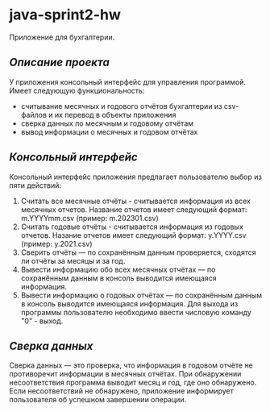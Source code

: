 # java-sprint2-hw
Приложение для бухгалтерии.

## _Описание проекта_
У приложения консольный интерфейс для управления программой.
Имеет следующую функциональность:
* считывание месячных и годового отчётов бухгалтерии из csv-файлов и их перевод в объекты приложения
* сверка данных по месячным и годовому отчётам
* вывод информации о месячных и годовом отчётах

## _Консольный интерфейс_  
Консольный интерфейс приложения предлагает пользователю выбор из пяти действий:
1. Считать все месячные отчёты - считывается информация из всех месячных отчетов. Название отчетов имеет следующий формат: m.YYYYmm.csv (пример: m.202301.csv)
2. Считать годовые отчёты - считывается информация из годовых отчетов. Назание отчетов имеет следующий формат: y.YYYY.csv (пример: y.2021.csv) 
3. Сверить отчёты — по сохранённым данным проверяется, сходятся ли отчёты за месяцы и за год.
4. Вывести информацию обо всех месячных отчётах — по сохранённым данным в консоль выводится имеющаяся информация.
5. Вывести информацию о годовых отчётах — по сохранённым данным в консоль выводится имеющаяся информация.
Для выхода из программы пользователю необходимо ввести числовую команду "0" - выход. 

## _Сверка данных_ 
Сверка данных — это проверка, что информация в годовом отчёте не противоречит информации в месячных отчётах. При обнаружении несоответствия программа выводит месяц и год, где оно обнаружено.
Если несоответствий не обнаружено, приложение информирует пользователя об успешном завершении операции.
